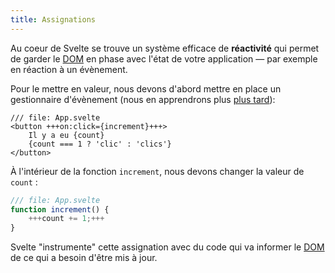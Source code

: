 ```yaml
---
title: Assignations
---
```


Au coeur de Svelte se trouve un système efficace de **réactivité** qui permet de garder le <span class="vo">[DOM](SITE_SVELTE/docs/web#dom)</span> en phase avec l'état de votre application — par exemple en réaction à un évènement.

Pour le mettre en valeur, nous devons d'abord mettre en place un gestionnaire d'évènement (nous en apprendrons plus [plus tard](/tutorial/dom-events)):

```svelte
/// file: App.svelte
<button +++on:click={increment}+++>
	Il y a eu {count}
	{count === 1 ? 'clic' : 'clics'}
</button>
```

À l'intérieur de la fonction `increment`, nous devons changer la valeur de `count` :

```js
/// file: App.svelte
function increment() {
	+++count += 1;+++
}
```

Svelte "instrumente" cette assignation avec du code qui va informer le <span class="vo">[DOM](SITE_SVELTE/docs/web#dom)</span> de ce qui a besoin d'être mis à jour.
